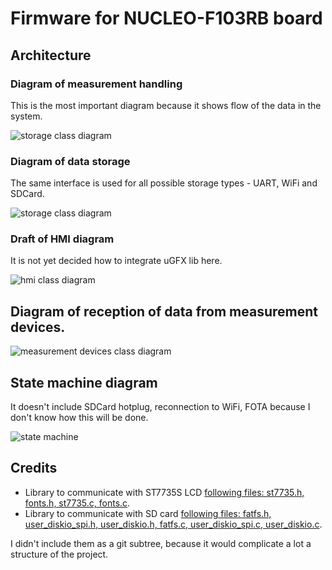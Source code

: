 # Firmware for NUCLEO-F103RB board

## Architecture

### Diagram of measurement handling

This is the most important diagram because it shows flow of the data in the system.

![storage class diagram](../../Documentation/Diagrams/Export/Documentation/Diagrams/Source/NUCLEO-F103RB/Measurement_Handling_Class_Diagram.svg)


### Diagram of data storage

The same interface is used for all possible storage types - UART, WiFi and SDCard.

![storage class diagram](../../Documentation/Diagrams/Export/Documentation/Diagrams/Source/NUCLEO-F103RB/Storage_Class_Diagram.svg)

### Draft of HMI diagram

It is not yet decided how to integrate uGFX lib here.

![hmi class diagram](../../Documentation/Diagrams/Export/Documentation/Diagrams/Source/NUCLEO-F103RB/HMI_Class_Diagram.svg)

## Diagram of reception of data from measurement devices.

![measurement devices class diagram](../../Documentation/Diagrams/Export/Documentation/Diagrams/Source/NUCLEO-F103RB/Measurement_Device_Class_Diagram.svg)

## State machine diagram

It doesn't include SDCard hotplug, reconnection to WiFi, FOTA because I don't know how this will be done.

![state machine](../../Documentation/Diagrams/Export/Documentation/Diagrams/Source/NUCLEO-F103RB/Main_State_Machine.svg)


## Credits

* Library to communicate with ST7735S LCD [following files: st7735.h, fonts.h, st7735.c, fonts.c](https://github.com/afiskon/stm32-st7735).
* Library to communicate with  SD card [following files: fatfs.h, user_diskio_spi.h, user_diskio.h, fatfs.c, user_diskio_spi.c, user_diskio.c](https://github.com/kiwih/cubemx-mmc-sd-card/).

I didn't include them as a git subtree, because it would complicate a lot a structure of the project.
